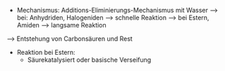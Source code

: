 - Mechanismus: Additions-Eliminierungs-Mechanismus mit Wasser
--> bei: Anhydriden, Halogeniden --> schnelle Reaktion
--> bei Estern, Amiden --> langsame Reaktion

--> Entstehung von Carbonsäuren und Rest 


- Reaktion bei Estern: 
	- Säurekatalysiert oder basische Verseifung 

